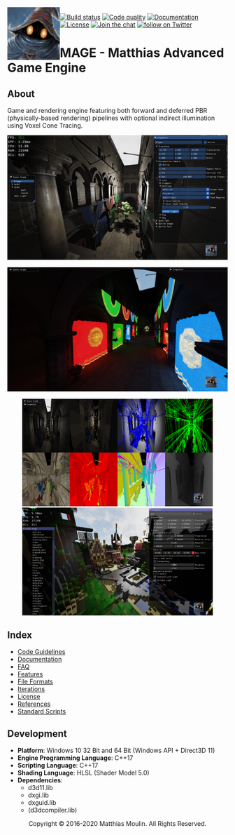 <img align="left" src="https://github.com/matt77hias/MAGE-Meta/blob/master/res/MAGE.png" width="120px"/>

[![Build status][s1]][av] [![Code quality][s2]][co] [![Documentation][s3]][do] [![License][s4]][li] [![Join the chat][s5]][gi]
<a href="https://twitter.com/intent/follow?screen_name=matt77hias"><img src="https://img.shields.io/twitter/follow/matt77hias.svg?style=social" alt="follow on Twitter"></a>

[s1]: https://ci.appveyor.com/api/projects/status/ike880pg85pupdj6?svg=true
[s2]: https://api.codacy.com/project/badge/Grade/9d2719c91eb445fd916fd07bdeff098d
[s3]: https://img.shields.io/badge/docs-doxygen-blue.svg
[s4]: https://img.shields.io/badge/license-GPL%203.0-blue.svg
[s5]: https://badges.gitter.im/MatthiasAdvancedGameEngine/Lobby.svg

[av]: https://ci.appveyor.com/project/matt77hias/MAGE
[co]: https://www.codacy.com/app/matt77hias/MAGE?utm_source=github.com&amp;utm_medium=referral&amp;utm_content=matt77hias/MAGE&amp;utm_campaign=Badge_Grade
[do]: https://matt77hias.github.io/MAGE-Doc
[li]: https://raw.githubusercontent.com/matt77hias/MAGE/master/LICENSE.txt
[gi]: https://gitter.im/MatthiasAdvancedGameEngine/Lobby

# MAGE - Matthias Advanced Game Engine

## About
Game and rendering engine featuring both forward and deferred PBR (physically-based rendering) pipelines with optional indirect illumination using Voxel Cone Tracing.

<p align="center"><img src="https://github.com/matt77hias/MAGE-Meta/blob/master/res/Example.png"></p>
<p align="center"><img src="https://github.com/matt77hias/MAGE-Meta/blob/master/res/Example 4.png"></p>
<p align="center"><img src="https://github.com/matt77hias/MAGE-Meta/blob/master/res/Example 2.png" width="436"><img src="https://github.com/matt77hias/MAGE-Meta/blob/master/res/Example 3.png" width="436"></p>

## Index
* [Code Guidelines](meta/code-guidelines.md)
* [Documentation](https://matt77hias.github.io/MAGE-Doc/MAGE-Doc/html/index.html)
* [FAQ](meta/faq.md)
* [Features](meta/features.md)
* [File Formats](meta/file-formats.md)
* [Iterations](meta/iterations.md)
* [License](https://raw.githubusercontent.com/matt77hias/MAGE/master/LICENSE.txt)
* [References](meta/references.md)
* [Standard Scripts](meta/standard-scripts.md)

## Development
* **Platform**: Windows 10 32 Bit and 64 Bit (Windows API + Direct3D 11)
* **Engine Programming Language**: C++17
* **Scripting Language**: C++17
* **Shading Language**: HLSL (Shader Model 5.0)
* **Dependencies**:
  * d3d11.lib
  * dxgi.lib
  * dxguid.lib
  * (d3dcompiler.lib)

<p align="center">Copyright © 2016-2020 Matthias Moulin. All Rights Reserved.</p>
